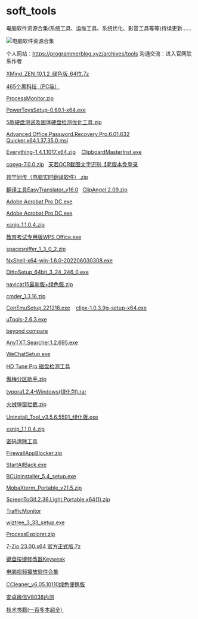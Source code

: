 # soft_tools
电脑软件资源合集(系统工具、运维工具、系统优化、影音工具等等)持续更新......



![电脑软件资源合集](https://programmerblog.xyz/upload/2023/06/%E7%94%B5%E8%84%91%E8%BD%AF%E4%BB%B6%E8%B5%84%E6%BA%90%E5%90%88%E9%9B%86.png)

个人网站：https://programmerblog.xyz/archives/tools
沟通交流：进入官网联系作者


[XMind_ZEN_10.1.2_绿色版_64位.7z](https://pan.quark.cn/s/3a4480b37270)

[465个黑科技（PC端）](https://pan.quark.cn/s/494f7a01a687)

[ProcessMonitor.zip](https://pan.quark.cn/s/f12af536241f)

[PowerToysSetup-0.69.1-x64.exe](https://pan.quark.cn/s/dec5d53a8f5b) 

[5款硬盘测试及固体硬盘检测优化工具.zip](https://pan.quark.cn/s/5e08fd3ad1ee) 

[Advanced.Office.Password.Recovery.Pro.6.01.632](https://pan.quark.cn/s/fbb3972f6633) 
 
[Quicker.x64.1.37.35.0.msi](https://pan.quark.cn/s/430b9172677b) 

[Everything-1.4.1.1017.x64.zip](https://pan.quark.cn/s/568d5d6c78b8) 
 
[ClipboardMasterInst.exe](https://pan.quark.cn/s/41b9109d2a6f)

[copyq-7.0.0.zip](https://pan.quark.cn/s/2c8606808329)
 
[天若OCR截图文字识别【老版本免登录](https://pan.quark.cn/s/f02062eb1000)

[邦宁同传（电脑实时翻译软件）.zip](https://pan.quark.cn/s/7793a0ee7402)

[翻译工具EasyTranslator_v16.0](https://pan.quark.cn/s/9476e6285596)
 
[ClipAngel 2.09.zip](https://pan.quark.cn/s/d6606c8ab7ea)

[Adobe Acrobat Pro DC.exe](https://pan.quark.cn/s/42a3464338d4)

[Adobe Acrobat Pro DC.exe](https://pan.quark.cn/s/42a3464338d4)

[xsnip_1.1.0.4.zip](https://pan.quark.cn/s/6a2768563d60)

[教育考试专用版WPS Office.exe](https://pan.quark.cn/s/57a6cbba321c)

[spacesniffer_1_3_0_2.zip](https://pan.quark.cn/s/a5811274ce22)

[NxShell-x64-win-1.6.0-202206030308.exe](https://pan.quark.cn/s/ea8e747293fd)

[DittoSetup_64bit_3_24_246_0.exe](https://pan.quark.cn/s/81cf2eb1d25b)

[navicat15最新版+绿色版.zip](https://pan.quark.cn/s/eac3ddcf1afe) 

[cmder_1.3.16.zip](https://pan.quark.cn/s/314f6482faed) 

[ConEmuSetup.221218.exe](https://pan.quark.cn/s/7bcf2c3db374) 
 
[clipx-1.0.3.9g-setup-x64.exe](https://pan.quark.cn/s/de2f9406a647) 

[uTools-2.6.3.exe](https://pan.quark.cn/s/6c3d44416493) 

[beyond compare](https://pan.quark.cn/s/724b2279b17c)  

[AnyTXT.Searcher.1.2.695.exe](https://pan.quark.cn/s/37afab00d654)  

[WeChatSetup.exe](https://pan.quark.cn/s/9dcf9a052da2)  

[HD Tune Pro 磁盘检测工具](https://pan.quark.cn/s/84a537e11fa2)  

[傲梅分区助手.zip](https://pan.quark.cn/s/481a9758d811)   

[typora1.2.4-Windows(绿化包).rar](https://pan.quark.cn/s/583a685461e8)   

[火绒弹窗拦截.zip](https://pan.quark.cn/s/997f9bce6617)   

[Uninstall_Tool_v3.5.6.5591_绿化版.exe](https://pan.quark.cn/s/a8e49d150826)   

[xsnip_1.1.0.4.zip](https://pan.quark.cn/s/0119a51a74c2)   


[密码清除工具](https://pan.quark.cn/s/92519de71b1d)   

[FirewallAppBlocker.zip](https://pan.quark.cn/s/3f88459475ef)   

[StartAllBack.exe](https://pan.quark.cn/s/e337e88070cd)   

[BCUninstaller_5.4_setup.exe](https://pan.quark.cn/s/29a10ef262c0)  

[MobaXterm_Portable_v21.5.zip](https://pan.quark.cn/s/4fb56d9f5b36)  

[ScreenToGif.2.36.Light.Portable.x64(1).zip](https://pan.quark.cn/s/2b4e1147c740)  

[TrafficMonitor](https://pan.quark.cn/s/babc4a73ca50)  

[wiztree_3_33_setup.exe](https://pan.quark.cn/s/a1db191e38d7)  

[ProcessExplorer.zip](https://pan.quark.cn/s/5ee0f89da1e7)  

[7-Zip 23.00.x64 官方正式版.7z](https://pan.quark.cn/s/39f863c67e14)  

[键盘按键修改器Keyweak](https://pan.quark.cn/s/83dc53039af5)  

[电脑视频播放软件合集](https://pan.quark.cn/s/f97b19ec1d95)  

[CCleaner_v6.05.10110绿色便携版](https://pan.quark.cn/s/924761814a9f)   

[安卓微信V8038内测](https://pan.quark.cn/s/9f51d06c49a9)   

[技术书籍(一百多本超全) ](https://pan.quark.cn/s/a8c53e574e2d)    



 











 


